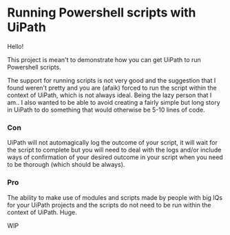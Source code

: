 # Running Powershell scripts with UiPath

Hello!

This project is mean't to demonstrate how you can get UiPath to run Powershell scripts.

The support for running scripts is not very good and the suggestion that I found weren't pretty and you are (afaik) forced to run the script within the context of UiPath, which is not always ideal. 
Being the lazy person that I am.. I also wanted to be able to avoid creating a fairly simple but long story in UiPath to do something that would otherwise be 5-10 lines of code.

### Con ###
UiPath will not automagically log the outcome of your script, it will wait for the script to complete but you will need to deal with the logs and/or include ways of confirmation of your desired outcome in your script when you need to be thorough (which should be always).

### Pro ###
The ability to make use of modules and scripts made by people with big IQs for your UiPath projects and the scripts do not need to be run within the context of UiPath. Huge.


WIP
